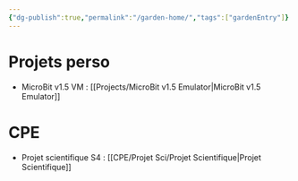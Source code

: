 ```yaml
---
{"dg-publish":true,"permalink":"/garden-home/","tags":["gardenEntry"]}
---
```



# Projets perso
- MicroBit v1.5 VM : [[Projects/MicroBit v1.5 Emulator\|MicroBit v1.5 Emulator]]

# CPE
- Projet scientifique S4 : [[CPE/Projet Sci/Projet Scientifique\|Projet Scientifique]]
